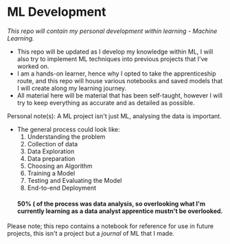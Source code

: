 # ML Development

*This repo will contain my personal development within learning - Machine Learning.*

- This repo will be updated as I develop my knowledge within ML, I will also try to implement ML techniques into previous projects that I've worked on. 
- I am a hands-on learner, hence why I opted to take the apprenticeship route, and this repo will house various notebooks and saved models that I will create along my learning journey.
- All material here will be material that has been self-taught, however I will try to keep everything as accurate and as detailed as possible. 


Personal note(s):
A ML project isn't just ML, analysing the data is important.
- The general process could look like:
  1) Understanding the problem 
  2) Collection of data
  3) Data Exploration
  4) Data preparation
  5) Choosing an Algorithm
  6) Training a Model
  7) Testing and Evaluating the Model
  8) End-to-end Deployment
  #### 50% ( of the process was data analysis, so overlooking what I'm currently learning as a data analyst apprentice mustn't be overlooked.

Please note; this repo contains a notebook for reference for use in future projects, this isn't a project but a *journal* of ML that I made. 
